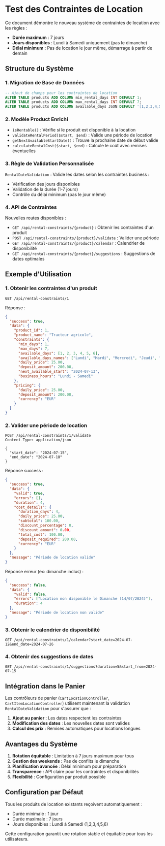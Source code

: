 # Test des Contraintes de Location

Ce document démontre le nouveau système de contraintes de location avec les règles :
- **Durée maximum** : 7 jours
- **Jours disponibles** : Lundi à Samedi uniquement (pas le dimanche)
- **Délai minimum** : Pas de location le jour même, démarrage à partir de demain

## Structure du Système

### 1. Migration de Base de Données
```sql
-- Ajout de champs pour les contraintes de location
ALTER TABLE products ADD COLUMN min_rental_days INT DEFAULT 1;
ALTER TABLE products ADD COLUMN max_rental_days INT DEFAULT 7;
ALTER TABLE products ADD COLUMN available_days JSON DEFAULT '[1,2,3,4,5,6]';
```

### 2. Modèle Product Enrichi
- `isRentable()` : Vérifie si le produit est disponible à la location
- `validateRentalPeriod($start, $end)` : Valide une période de location
- `getNextAvailableStartDate()` : Trouve la prochaine date de début valide
- `calculateRentalCost($start, $end)` : Calcule le coût avec remises éventuelles

### 3. Règle de Validation Personnalisée
`RentalDateValidation` : Valide les dates selon les contraintes business :
- Vérification des jours disponibles
- Validation de la durée (1-7 jours)
- Contrôle du délai minimum (pas le jour même)

### 4. API de Contraintes
Nouvelles routes disponibles :
- `GET /api/rental-constraints/{product}` : Obtenir les contraintes d'un produit
- `POST /api/rental-constraints/{product}/validate` : Valider une période
- `GET /api/rental-constraints/{product}/calendar` : Calendrier de disponibilité
- `GET /api/rental-constraints/{product}/suggestions` : Suggestions de dates optimales

## Exemple d'Utilisation

### 1. Obtenir les contraintes d'un produit
```http
GET /api/rental-constraints/1
```

Réponse :
```json
{
  "success": true,
  "data": {
    "product_id": 1,
    "product_name": "Tracteur agricole",
    "constraints": {
      "min_days": 1,
      "max_days": 7,
      "available_days": [1, 2, 3, 4, 5, 6],
      "available_days_names": ["Lundi", "Mardi", "Mercredi", "Jeudi", "Vendredi", "Samedi"],
      "daily_price": 25.00,
      "deposit_amount": 200.00,
      "next_available_start": "2024-07-13",
      "business_hours": "Lundi - Samedi"
    },
    "pricing": {
      "daily_price": 25.00,
      "deposit_amount": 200.00,
      "currency": "EUR"
    }
  }
}
```

### 2. Valider une période de location
```http
POST /api/rental-constraints/1/validate
Content-Type: application/json

{
  "start_date": "2024-07-15",
  "end_date": "2024-07-18"
}
```

Réponse success :
```json
{
  "success": true,
  "data": {
    "valid": true,
    "errors": [],
    "duration": 4,
    "cost_details": {
      "duration_days": 4,
      "daily_price": 25.00,
      "subtotal": 100.00,
      "discount_percentage": 0,
      "discount_amount": 0.00,
      "total_cost": 100.00,
      "deposit_required": 200.00,
      "currency": "EUR"
    }
  },
  "message": "Période de location valide"
}
```

Réponse erreur (ex: dimanche inclus) :
```json
{
  "success": false,
  "data": {
    "valid": false,
    "errors": ["Location non disponible le Dimanche (14/07/2024)"],
    "duration": 4
  },
  "message": "Période de location non valide"
}
```

### 3. Obtenir le calendrier de disponibilité
```http
GET /api/rental-constraints/1/calendar?start_date=2024-07-12&end_date=2024-07-26
```

### 4. Obtenir des suggestions de dates
```http
GET /api/rental-constraints/1/suggestions?duration=5&start_from=2024-07-15
```

## Intégration dans le Panier

Les contrôleurs de panier (`CartLocationController`, `CartItemLocationController`) utilisent maintenant la validation `RentalDateValidation` pour s'assurer que :

1. **Ajout au panier** : Les dates respectent les contraintes
2. **Modification des dates** : Les nouvelles dates sont valides
3. **Calcul des prix** : Remises automatiques pour locations longues

## Avantages du Système

1. **Rotation équitable** : Limitation à 7 jours maximum pour tous
2. **Gestion des weekends** : Pas de conflits le dimanche
3. **Planification avancée** : Délai minimum pour préparation
4. **Transparence** : API claire pour les contraintes et disponibilités
5. **Flexibilité** : Configuration par produit possible

## Configuration par Défaut

Tous les produits de location existants reçoivent automatiquement :
- Durée minimale : 1 jour
- Durée maximale : 7 jours
- Jours disponibles : Lundi à Samedi (1,2,3,4,5,6)

Cette configuration garantit une rotation stable et équitable pour tous les utilisateurs.
